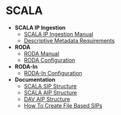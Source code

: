 # SCALA

* __SCALA IP Ingestion__
  - [SCALA IP Ingestion Manual](https://github.com/Automatic-Ingest-Digital-Archives/SCALA/blob/main/SCALA%20IP%20Ingestion%20Manual.md)
  - [Descriptive Metadata Requirements](https://github.com/Automatic-Ingest-Digital-Archives/SCALA/blob/main/Descriptive%20Metadata%20Requirements.md)
* __RODA__
  - [RODA Manual](https://github.com/Automatic-Ingest-Digital-Archives/SCALA/blob/main/RODA%20Manual.md)
  - [RODA Configuration](https://github.com/Automatic-Ingest-Digital-Archives/SCALA/blob/main/Referenced%20Files/MU221844%20-%20AIDA%20Administrative%20Operations%20Manual.pdf)
* __RODA-In__
  - [RODA-In Configuration](https://github.com/Automatic-Ingest-Digital-Archives/SCALA/blob/main/RODA-In%20Configuration.md)
* __Documentation__
  - [SCALA SIP Structure](https://github.com/Automatic-Ingest-Digital-Archives/SCALA/blob/main/SCALA%20SIP%20Structure.md)
  - [SCALA AIP Structure](https://github.com/Automatic-Ingest-Digital-Archives/SCALA/blob/main/SCALA%20AIP%20Structure.md)
  - [DAV AIP Structure](https://github.com/Automatic-Ingest-Digital-Archives/SCALA/blob/main/DAV%20AIP%20Structure.md)
  - [How To Create File Based SIPs](https://github.com/Automatic-Ingest-Digital-Archives/SCALA/blob/main/How%20To%20Create%20File%20Based%20SIPs.md)
